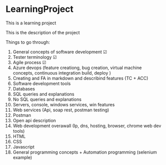 # LearningProject
This is a learning project 

This is the description of the project 

Things to go through:
1. General concepts of software development &#x2611;
2. Tester terminology &#x2611;
3. Agile process &#x2611;
4. Azure devops (feature creationg, bug creation, virtual machine concepts, continuous integration build, deploy ) 
5. Creating and FA in markdown and describind features (TC + ACC)
6. Software development tools
7. Databases 
8. SQL queries and explanations
9. No SQL queries and explanations
10. Servers, console, windows services, win features
11. Web services (Api, soap rest, postman testing)
12. Postman
13. Open api description
14. Web development overawall (Ip, dns, hosting, browser, chrome web dev tools)
15. HTML
16. CSS
17. Javascript
18. General programming concepts +  Automation programming (selenium example)
